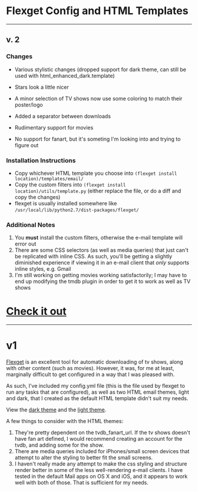 # Flexget Config and HTML Templates
***
## v. 2

### Changes

- Various stylistic changes (dropped support for dark theme, can still be used with html_enhanced_dark.template)

 - Stars look a little nicer
 - A minor selection of TV shows now use some coloring  to match their poster/logo
 - Added a separator between downloads
- Rudimentary support for movies
 - No support for fanart, but it's someting I'm looking into and trying to figure out

### Installation Instructions
- Copy whichever HTML template you choose into `(flexget install location)/templates/email/`
- Copy the custom filters into `(flexget install location)/utils/template.py` (either replace the file, or do a diff and copy the changes)
- flexget is usually installed somewhere like `/usr/local/lib/python2.7/dist-packages/flexget/`

### Additional Notes
1. You **must** install the custom filters, otherwise the e-mail template will error out
2. There are some CSS selectors (as well as media queries) that just can't be replicated with inline CSS. As such, you'll be getting a slightly diminished experience if viewing it in an e-mail client that *only* supports inline styles, e.g. Gmail
3. I'm still working on getting movies working satisfactorily; I may have to end up modifying the tmdb plugin in order to get it to work as well as TV shows
# [Check it out](http://dustinschau.com/drop/flexget/test-email.html)
***
# v1

[Flexget](http://flexget.com/) is an excellent tool for automatic downloading of tv shows, along with other content (such as movies). However, it was, for me at least, marginally difficult to get configured in a way that I was pleased with. 

As such, I've included my config.yml file (this is the file used by flexget to run any tasks that are configured), as well as two HTML email themes, light and dark, that I created as the default HTML template didn't suit my needs. 

View the [dark theme](http://jsfiddle.net/YLrd7/1/embedded/result/) and the [light theme](http://jsfiddle.net/YLrd7/2/embedded/result/). 

A few things to consider with the HTML themes: 

1.  They're pretty dependent on the tvdb\_fanart\_url. If the tv shows doesn't have fan art defined, I would recommend creating an account for the tvdb, and adding some for the show.
2. There are media queries included for iPhones/small screen devices that attempt to alter the styling to better fit the small screens. 
3. I haven't really made any attempt to make the css styling and structure render better in some of the less well-rendering e-mail clients. I have tested in the default Mail apps on OS X and iOS, and it appears to work well with both of those. That is sufficient for my needs. 
